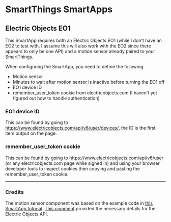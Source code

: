 # SmartThings SmartApps
## Electric Objects EO1
This SmartApp requires both an Electric Objects EO1 (while I don't have an EO2 to test with, I assume this will also work with the EO2 since there appears to only be one API) and a motion sensor already paired to your SmartThings.

When configuring the SmartApp, you need to define the following:
* Motion sensor
* Minutes to wait after motion sensor is inactive before turning the EO1 off
* EO1 device ID
* remember_user_token cookie from electricobjects.com (I haven't yet figured out how to handle authentication)

### EO1 device ID
This can be found by going to https://www.electricobjects.com/api/v6/user/devices/, the ID is the first item output on the page.

### remember_user_token cookie
This can be found by going to https://www.electricobjects.com/api/v6/user (or any electricobjects.com page while signed in) and using your browser developer tools to inspect cookies then copying and pasting the remember_user_token cookie.

---

### Credits
The motion sensor component was based on the example code in [this SmartApp tutorial](https://docs.smartthings.com/en/latest/getting-started/first-smartapp.html).
[This comment](https://github.com/harperreed/eo-python/issues/19#issuecomment-293348665) provided the necessary details for the Electric Objects API.
